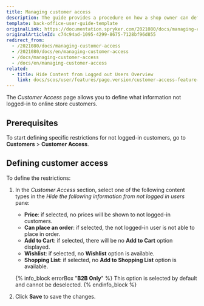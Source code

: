 ```yaml
---
title: Managing customer access
description: The guide provides a procedure on how a shop owner can define restrictions for actions for non-logged in users.
template: back-office-user-guide-template
originalLink: https://documentation.spryker.com/2021080/docs/managing-customer-access
originalArticleId: c74c94ad-1095-4299-8675-7128bf96d855
redirect_from:
  - /2021080/docs/managing-customer-access
  - /2021080/docs/en/managing-customer-access
  - /docs/managing-customer-access
  - /docs/en/managing-customer-access
related:
  - title: Hide Content from Logged out Users Overview
    link: docs/scos/user/features/page.version/customer-access-feature-overview.html
---
```


The *Customer Access* page allows you to define what information not logged-in to online store customers.

## Prerequisites

To start defining specific restrictions for not logged-in customers, go to **Customers** > **Customer Access**.

## Defining customer access

To define the restrictions:
1. In the *Customer Access* section, select one of the following content types in the *Hide the following information from not logged in users* pane:
    * **Price**: if selected, no prices will be shown to not logged-in customers.
    * **Can place an order**: if selected, the not logged-in user is not able to place in order.
    * **Add to Cart**: if selected, there will be no **Add to Cart** option displayed.
    * **Wishlist**: if selected, no **Wishlist** option is available.
    * **Shopping List**: if selected, no **Add to Shopping List** option is available.

    {% info_block errorBox "**B2B Only**" %}
This option is selected by default and cannot be deselected.
{% endinfo_block %}
2. Click **Save** to save the changes.
